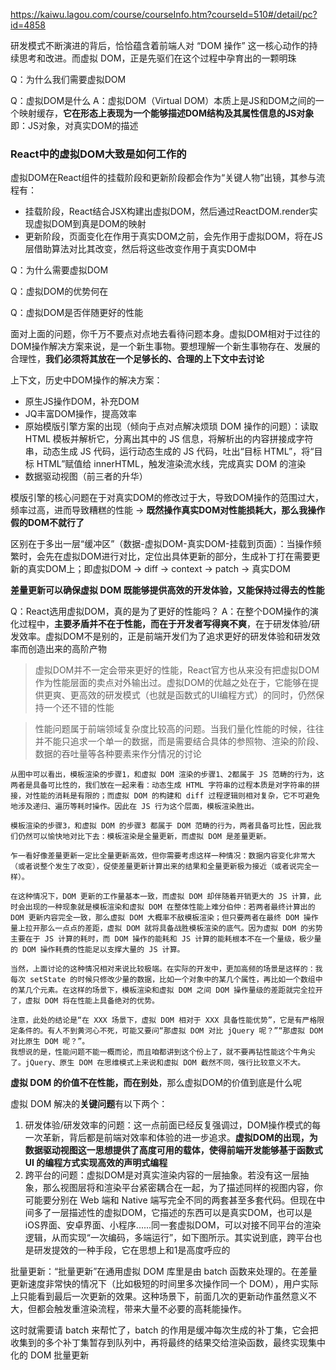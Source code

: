 https://kaiwu.lagou.com/course/courseInfo.htm?courseId=510#/detail/pc?id=4858

研发模式不断演进的背后，恰恰蕴含着前端人对 “DOM 操作” 这一核心动作的持续思考和改进。而虚拟 DOM，正是先驱们在这个过程中孕育出的一颗明珠

Q：为什么我们需要虚拟DOM

Q：虚拟DOM是什么
A：虚拟DOM（Virtual DOM）本质上是JS和DOM之间的一个映射缓存，**它在形态上表现为一个能够描述DOM结构及其属性信息的JS对象**
即：JS对象，对真实DOM的描述

### React中的虚拟DOM大致是如何工作的

虚拟DOM在React组件的挂载阶段和更新阶段都会作为“关键人物”出镜，其参与流程有：
- 挂载阶段，React结合JSX构建出虚拟DOM，然后通过ReactDOM.render实现虚拟DOM到真是DOM的映射
- 更新阶段，页面变化在作用于真实DOM之前，会先作用于虚拟DOM，将在JS层借助算法对比其改变，然后将这些改变作用于真实DOM中

Q：为什么需要虚拟DOM

Q：虚拟DOM的优势何在

Q：虚拟DOM是否伴随更好的性能

面对上面的问题，你千万不要点对点地去看待问题本身。虚拟DOM相对于过往的DOM操作解决方案来说，是一个新生事物。要想理解一个新生事物存在、发展的合理性，**我们必须将其放在一个足够长的、合理的上下文中去讨论**

上下文，历史中DOM操作的解决方案：
- 原生JS操作DOM，补充DOM
- JQ丰富DOM操作，提高效率
- 原始模版引擎方案的出现（倾向于点对点解决烦琐 DOM 操作的问题）：读取 HTML 模板并解析它，分离出其中的 JS 信息，将解析出的内容拼接成字符串，动态生成 JS 代码，运行动态生成的 JS 代码，吐出“目标 HTML”，将“目标 HTML”赋值给 innerHTML，触发渲染流水线，完成真实 DOM 的渲染
- 数据驱动视图（前三者的升华）

模版引擎的核心问题在于对真实DOM的修改过于大，导致DOM操作的范围过大，频率过高，进而导致糟糕的性能 -> **既然操作真实DOM对性能损耗大，那么我操作假的DOM不就行了**

区别在于多出一层“缓冲区”（数据-虚拟DOM-真实DOM-挂载到页面）：当操作频繁时，会先在虚拟DOM进行对比，定位出具体更新的部分，生成补丁打在需要更新的真实DOM上；即虚拟DOM -> diff -> context -> patch -> 真实DOM

**差量更新可以确保虚拟 DOM 既能够提供高效的开发体验，又能保持过得去的性能**


Q：React选用虚拟DOM，真的是为了更好的性能吗？
A：在整个DOM操作的演化过程中，**主要矛盾并不在于性能，而在于开发者写得爽不爽**，在于研发体验/研发效率。虚拟DOM不是别的，正是前端开发们为了追求更好的研发体验和研发效率而创造出来的高阶产物

> 虚拟DOM并不一定会带来更好的性能，React官方也从来没有把虚拟DOM作为性能层面的卖点对外输出过。虚拟DOM的优越之处在于，它能够在提供更爽、更高效的研发模式（也就是函数式的UI编程方式）的同时，仍然保持一个还不错的性能

> 性能问题属于前端领域复杂度比较高的问题。当我们量化性能的时候，往往并不能只追求一个单一的数据，而是需要结合具体的参照物、渲染的阶段、数据的吞吐量等各种要素来作分情况的讨论

```
从图中可以看出，模板渲染的步骤1，和虚拟 DOM 渲染的步骤1、2都属于 JS 范畴的行为，这两者是具备可比性的，我们放在一起来看：动态生成 HTML 字符串的过程本质是对字符串的拼接，对性能的消耗是有限的；而虚拟 DOM 的构建和 diff 过程逻辑则相对复杂，它不可避免地涉及递归、遍历等耗时操作。因此在 JS 行为这个层面，模板渲染胜出。

模板渲染的步骤3，和虚拟 DOM 的步骤3 都属于 DOM 范畴的行为，两者具备可比性，因此我们仍然可以愉快地对比下去：模板渲染是全量更新，而虚拟 DOM 是差量更新。

乍一看好像差量更新一定比全量更新高效，但你需要考虑这样一种情况：数据内容变化非常大（或者说整个发生了改变），促使差量更新计算出来的结果和全量更新极为接近（或者说完全一样）。

在这种情况下，DOM 更新的工作量基本一致，而虚拟 DOM 却伴随着开销更大的 JS 计算，此时会出现的一种现象就是模板渲染和虚拟 DOM 在整体性能上难分伯仲：若两者最终计算出的 DOM 更新内容完全一致，那么虚拟 DOM 大概率不敌模板渲染；但只要两者在最终 DOM 操作量上拉开那么一点点的差距，虚拟 DOM 就将具备战胜模板渲染的底气。因为虚拟 DOM 的劣势主要在于 JS 计算的耗时，而 DOM 操作的能耗和 JS 计算的能耗根本不在一个量级，极少量的 DOM 操作耗费的性能足以支撑大量的 JS 计算。

当然，上面讨论的这种情况相对来说比较极端。在实际的开发中，更加高频的场景是这样的：我每次 setState 的时候只修改少量的数据，比如一个对象中的某几个属性，再比如一个数组中的某几个元素。在这样的场景下，模板渲染和虚拟 DOM 之间 DOM 操作量级的差距就完全拉开了，虚拟 DOM 将在性能上具备绝对的优势。

注意，此处的结论是“在 XXX 场景下，虚拟 DOM 相对于 XXX 具备性能优势”，它是有严格限定条件的。有人不到黄河心不死，可能又要问“那虚拟 DOM 对比 jQuery 呢？”“那虚拟 DOM 对比原生 DOM 呢？”。
我想说的是，性能问题不能一概而论，而且咱都讲到这个份上了，就不要再钻性能这个牛角尖了。jQuery、原生 DOM 在思维模式上来说和虚拟 DOM 截然不同，强行比较意义不大。
```

**虚拟 DOM 的价值不在性能，而在别处**，那么虚拟DOM的价值到底是什么呢

虚拟 DOM 解决的**关键问题**有以下两个：
1. 研发体验/研发效率的问题：这一点前面已经反复强调过，DOM操作模式的每一次革新，背后都是前端对效率和体验的进一步追求。**虚拟DOM的出现，为数据驱动视图这一思想提供了高度可用的载体，使得前端开发能够基于函数式 UI 的编程方式实现高效的声明式编程**
2. 跨平台的问题：虚拟DOM是对真实渲染内容的一层抽象。若没有这一层抽象，那么视图层将和渲染平台紧密耦合在一起，为了描述同样的视图内容，你可能要分别在 Web 端和 Native 端写完全不同的两套甚至多套代码。但现在中间多了一层描述性的虚拟DOM，它描述的东西可以是真实DOM，也可以是iOS界面、安卓界面、小程序......同一套虚拟DOM，可以对接不同平台的渲染逻辑，从而实现“一次编码，多端运行”，如下图所示。其实说到底，跨平台也是研发提效的一种手段，它在思想上和1是高度呼应的

批量更新：“批量更新”在通用虚拟 DOM 库里是由 batch 函数来处理的。在差量更新速度非常快的情况下（比如极短的时间里多次操作同一个 DOM），用户实际上只能看到最后一次更新的效果。这种场景下，前面几次的更新动作虽然意义不大，但都会触发重渲染流程，带来大量不必要的高耗能操作。

这时就需要请 batch 来帮忙了，batch 的作用是缓冲每次生成的补丁集，它会把收集到的多个补丁集暂存到队列中，再将最终的结果交给渲染函数，最终实现集中化的 DOM 批量更新
